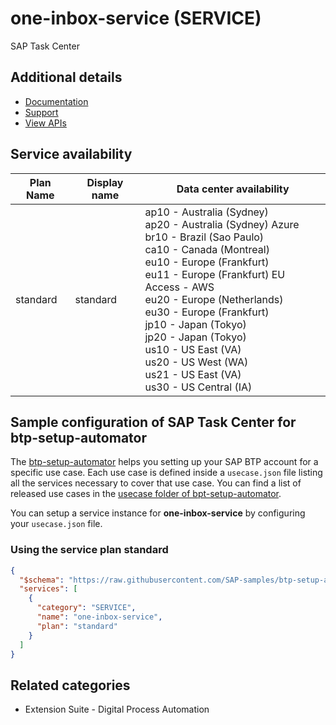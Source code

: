 # one-inbox-service (SERVICE)

SAP Task Center

## Additional details

- [Documentation](https://help.sap.com/viewer/product/TASK_CENTER/Cloud/en-US)
- [Support](https://help.sap.com/viewer/08cbda59b4954e93abb2ec85f1db399d/Cloud/en-US/9693186f1fe54cbe801085d6bdfe8287.html)
- [View APIs](https://cloudintegration.int.sap.eu2.hana.ondemand.com/package/SAPTaskCenter)

## Service availability

| Plan Name | Display name | Data center availability  |
|------|----------------|---------------------------|
|  standard  |  standard  | ap10 - Australia (Sydney)<br> ap20 - Australia (Sydney) Azure<br> br10 - Brazil (Sao Paulo)<br> ca10 - Canada (Montreal)<br> eu10 - Europe (Frankfurt)<br> eu11 - Europe (Frankfurt) EU Access - AWS<br> eu20 - Europe (Netherlands)<br> eu30 - Europe (Frankfurt)<br> jp10 - Japan (Tokyo)<br> jp20 - Japan (Tokyo)<br> us10 - US East (VA)<br> us20 - US West (WA)<br> us21 - US East (VA)<br> us30 - US Central (IA)  |

## Sample configuration of **SAP Task Center** for btp-setup-automator

The [btp-setup-automator](https://github.com/SAP-samples/btp-setup-automator) helps you setting up your SAP BTP account for a specific use case. Each use case is defined inside a `usecase.json` file listing all the services necessary to cover that use case. You can find a list of released use cases in the [usecase folder of bpt-setup-automator](https://github.com/SAP-samples/btp-setup-automator/tree/main/usecases).

You can setup a service instance for **one-inbox-service** by configuring your `usecase.json` file.

### Using the service plan **standard**

```json
{
  "$schema": "https://raw.githubusercontent.com/SAP-samples/btp-setup-automator/main/libs/btpsa-usecase.json",
  "services": [
    {
      "category": "SERVICE",
      "name": "one-inbox-service",
      "plan": "standard"
    }
  ]
}
```

## Related categories

- Extension Suite - Digital Process Automation